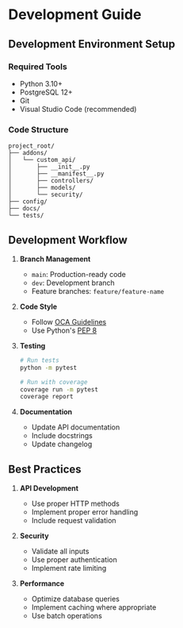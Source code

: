 # Development Guide

## Development Environment Setup

### Required Tools

- Python 3.10+
- PostgreSQL 12+
- Git
- Visual Studio Code (recommended)

### Code Structure

```
project_root/
├── addons/
│   └── custom_api/
│       ├── __init__.py
│       ├── __manifest__.py
│       ├── controllers/
│       ├── models/
│       └── security/
├── config/
├── docs/
└── tests/
```

## Development Workflow

1. **Branch Management**
   - `main`: Production-ready code
   - `dev`: Development branch
   - Feature branches: `feature/feature-name`

2. **Code Style**
   - Follow [OCA Guidelines](https://github.com/OCA/maintainer-tools/blob/master/CONTRIBUTING.md)
   - Use Python's [PEP 8](https://www.python.org/dev/peps/pep-0008/)

3. **Testing**
   ```bash
   # Run tests
   python -m pytest
   
   # Run with coverage
   coverage run -m pytest
   coverage report
   ```

4. **Documentation**
   - Update API documentation
   - Include docstrings
   - Update changelog

## Best Practices

1. **API Development**
   - Use proper HTTP methods
   - Implement proper error handling
   - Include request validation

2. **Security**
   - Validate all inputs
   - Use proper authentication
   - Implement rate limiting

3. **Performance**
   - Optimize database queries
   - Implement caching where appropriate
   - Use batch operations